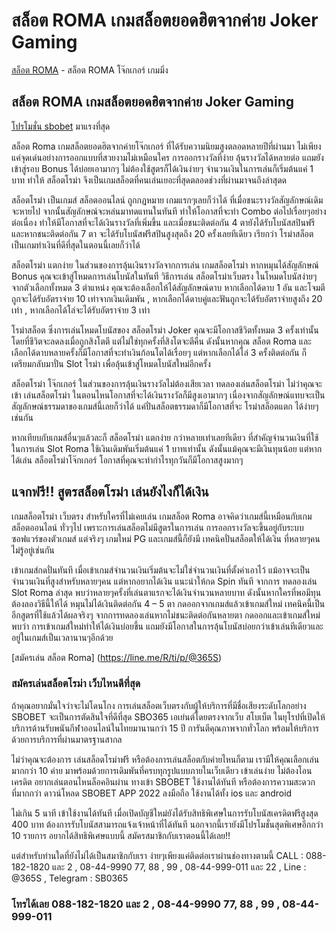 # สล็อต ROMA เกมสล็อตยอดฮิตจากค่าย Joker Gaming

[สล็อต ROMA]( https://sbobet.sbo365.com/slot-roma/) - สล็อต ROMA โจ๊กเกอร์ เกมมิ่ง

## สล็อต ROMA เกมสล็อตยอดฮิตจากค่าย Joker Gaming

[โปรโมชั่น sbobet]( https://sbobet.sbo365.com/promotion_sbobet/) มาแรงที่สุด

สล็อต Roma เกมสล็อตยอดฮิตจากค่ายโจ๊กเกอร์ ที่ได้รับความนิยมสูงตลอดหลายปีที่ผ่านมา ไม่เพียงแค่จุดเด่นอย่างการออกแบบที่สวยงามไม่เหมือนใคร
การออกรางวัลที่ง่าย ลุ้นรางวัลได้หลายต่อ แถมยังเข้าสู่รอบ Bonus ได้บ่อยเอามากๆ ไม่ต้องใช้สูตรก็ได้เงินง่ายๆ จำนวนเงินในการเล่นก็เริ่มต้นแค่ 1 บาท ทำให้ สล็อตโรม่า จึงเป็นเกมสล็อตที่คนเล่นเยอะที่สุดตลอดช่วงที่ผ่านมาจนถึงล่าสุดด

สล็อตโรม่า เป็นเกมส์ สล็อตออนไลน์ ถูกกฏหมาย เกมแรกๆเลยก็ว่าได้ ที่เมื่อชนะรางวัลสัญลักษณ์เดิมจะหายไป จากนั้นสัญลักษณ์จะหล่นมาทดแทนในทันที ทำให้โอกาสที่จะทำ Combo ต่อไปเรื่อยๆอย่างต่อเนื่อง ทำให้มีโอกาสที่จะได้เงินรางวัลที่เพิ่มขึ้น และเมื่อชนะติดต่อกัน 4 ตายังได้รับโบนัสสปินฟรี และหากชนะติดต่อกัน 7 ตา จะได้รับโบนัสฟรีสปินสูงสุดถึง 20 ครั้งเลยทีเดียว เรียกว่า โรม่าสล็อต เป็นเกมทำเงินที่ดีที่สุดในตอนนี้เลยก็ว่าได้

สล็อตโรม่า แตกง่าย
ในส่วนของการลุ้นเงินรางวัลจากการเล่น เกมสล็อตโรม่า หากหมุนได้สัญลักษณ์ Bonus คุณจะเข้าสู่โหมดการเล่นโบนัสในทันที วิธีการเล่น สล็อตโรม่าเว็บตรง ในโหมดโบนัสง่ายๆ จากตัวเลือกทั้งหมด 3 ตำแหน่ง คุณจะต้องเลือกให้ได้สัญลักษณ์ดาบ หากเลือกได้ดาบ 1 อัน และโจมตีถูกจะได้รับอัตราจ่าย 10 เท่าจากเงินเดิมพัน , หากเลือกได้ดาบคู่และฟันถูกจะได้รับอัตราจ่ายสูงถึง 20 เท่า , หากเลือกได้โล่จะได้รับอัตราจ่าย 3 เท่า

โรม่าสล็อต
ซึ่งการเล่นโหมดโบนัสของ สล็อตโรม่า Joker คุณจะมีโอกาสชีวิตทั้งหมด 3 ครั้งเท่านั้น โดยที่ชีวิตจะลดลงเมื่อถูกสิงโตตี แต่ไม่ใช่ทุกครั้งที่สิงโตจะตีคืน ดังนั้นหากคุณ สล็อต Roma และเลือกได้ดาบหลายครั้งก็มีโอกาสที่จะทำเงินก้อนโตได้เรื่อยๆ แต่หากเลือกได้โล่ 3 ครั้งติดต่อกัน ก็เตรียมกลับมาปั่น Slot โรม่า เพื่อลุ้นเข้าสู่โหมดโบนัสใหม่อีกครั้ง

สล็อตโรม่า โจ๊กเกอร์
ในส่วนของการลุ้นเงินรางวัลไม่ต้องเสียเวลา ทดลองเล่นสล็อตโรม่า ไม่ว่าคุณจะเข้า เล่นสล็อตโรม่า ในตอนไหนโอกาสที่จะได้เงินรางวัลก็มีสูงเอามากๆ เนื่องจากสัญลักษณ์แทบจะเป็นสัญลักษณ์ธรรมดาของเกมส์นี้เลยก็ว่าได้ แค่ปั่นสล็อตธรรมดาก็มีโอกาสที่จะ โรม่าสล็อตแตก ได้ง่ายๆเช่นกัน

หากเทียบกับเกมส์อื่นๆแล้วละก็ สล็อตโรม่า แตกง่าย กว่าหลายเท่าเลยทีเดียว ที่สำคัญจำนวนเงินที่ใช้ในการเล่น Slot Roma ใช้เงินเดิมพันเริ่มต้นแค่ 1 บาทเท่านั้น ดังนั้นแม้คุณจะมีเงินทุนน้อย แต่หากได้เล่น สล็อตโรม่าโจ๊กเกอร์ โอกาสที่คุณจะทำกำไรทุกวันก็มีโอกาสสูงมากๆ

## แจกฟรี!! สูตรสล็อตโรม่า เล่นยังไงก็ได้เงิน

เกมสล็อตโรม่า เว็บตรง สำหรับใครที่ไม่เคยเล่น เกมสล็อต Roma อาจคิดว่าเกมส์นี้เหมือนกับเกม สล็อตออนไลน์ ทั่วๆไป เพราะการเล่นสล็อตไม่มีสูตรในการเล่น การออกรางวัลจะขึ้นอยู่กับระบบซอฟแวร์ของตัวเกมส์ แต่จริงๆ เกมใหม่ PG และเกมส์นี้ก็ยังมี เทคนิคปั่นสล็อตให้ได้เงิน ที่หลายๆคนไม่รู้อยู่เช่นกัน

เข้าเกมส์กดปั่นทันที เมื่อเข้าเกมส์จำนวนเงินเริ่มต้นจะไม่ใช่จำนวนเงินที่ตั้งค่าเอาไว้ แม้อาจจะเป็นจำนวนเงินที่สูงสำหรับหลายๆคน แต่หากอยากได้เงิน แนะนำให้กด Spin ทันที จากการ ทดลองเล่น Slot Roma ล่าสุด พบว่าหลายๆครั้งที่เล่นตาแรกจะได้เงินจำนวนหลายบาท ดังนั้นหากใครที่พอมีทุน ต้องลองวิธีนี้ให้ได้
หมุนไม่ได้เงินติดต่อกัน 4 – 5 ตา กดออกจากเกมส์แล้วเข้าเกมส์ใหม่ เทคนิคนี้เป็นอีกสูตรที่ใช้แล้วได้ผลจริงๆ จากการทดลองเล่นหากไม่ชนะติดต่อกันหลายตา กดออกและเข้าเกมส์ใหม่พบว่า การเข้าเกมส์ใหม่ทำให้ได้เงินบ่อยขึ้น แถมยังมีโอกาสในการลุ้นโบนัสบ่อยกว่าเข้าเล่นทีเดียวและอยู่ในเกมส์เป็นเวลานานๆอีกด้วย

[สมัครเล่น สล็อต Roma] (https://line.me/R/ti/p/@365S)

### สมัครเล่นสล็อตโรม่า เว็บไหนดีที่สุด

ถ้าคุณอยากมั่นใจว่าจะไม่โดนโกง การเล่นสล็อตเว็บตรงกับผู้ให้บริการที่มีชื่อเสียงระดับโลกอย่าง SBOBET จะเป็นการตัดสินใจที่ดีที่สุด SBO365 เอเย่นต์โดยตรงจากเว็บ สโบเบ็ต ในยุโรปที่เปิดให้บริการด้านรับพนันกีฬาออนไลน์ในไทยมานานกว่า 15 ปี การันตีคุณภาพจากทั่วโลก พร้อมให้บริการด้วยการบริการที่ผ่านมาตรฐานสากล

ไม่ว่าคุณจะต้องการ เล่นสล็อตโรม่าฟรี หรือต้องการเล่นสล็อตกับค่ายไหนก็ตาม เรามีให้คุณเลือกเล่นมากกว่า 10 ค่าย มาพร้อมด้วยการเดิมพันที่ครบทุกรูปแบบภายในเว็บเดียว เข้าเล่นง่าย ไม่ต้องโอนเครดิต อยากเล่นตอนไหนล็อคอินผ่าน ทางเข้า SBOBET ใช้งานได้ทันที หรือต้องการความสะดวกที่มากกว่า ดาวน์โหลด SBOBET APP 2022 ลงมือถือ ใช้งานได้ทั้ง ios และ android

ไม่เกิน 5 นาที เข้าใช้งานได้ทันที เมื่อเปิดบัญชีใหม่ยังได้รับสิทธิพิเศษในการรับโบนัสเครดิตฟรีสูงสุด 400 บาท ต้องการรับโบนัสสามารถแจ้งเจ้าหน้าที่ได้ทันที นอกจากนี้เรายังมีโปรโมชั่นสุดพิเศษอีกกว่า 10 รายการ อยากได้สิทธิพิเศษแบบนี้ สมัครสมาชิกกับเราตอนนี้ได้เลย!!

แต่สำหรับท่านใดที่ยังไม่ได้เป็นสมาชิกกับเรา ง่ายๆเพียงแค่ติดต่อเราผ่านช่องทางตามนี้ CALL : 088-182-1820 และ 2 , 08-44-9990 77, 88 , 99 , 08-44-999-011 และ 22 , Line : @365S , Telegram : SB0365

### โทรได้เลย 088-182-1820 และ 2 , 08-44-9990 77, 88 , 99 , 08-44-999-011
